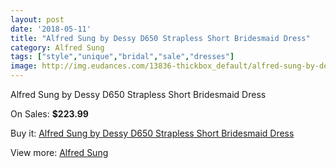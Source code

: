 ```yaml
---
layout: post
date: '2018-05-11'
title: "Alfred Sung by Dessy D650 Strapless Short Bridesmaid Dress"
category: Alfred Sung
tags: ["style","unique","bridal","sale","dresses"]
image: http://img.eudances.com/13836-thickbox_default/alfred-sung-by-dessy-d650-strapless-short-bridesmaid-dress.jpg
---
```

Alfred Sung by Dessy D650 Strapless Short Bridesmaid Dress

On Sales: **$223.99**
<a href="https://www.eudances.com/en/alfred-sung/4158-alfred-sung-by-dessy-d650-strapless-short-bridesmaid-dress.html"><amp-img layout="responsive" width="600" height="600" src="//img.eudances.com/13836-thickbox_default/alfred-sung-by-dessy-d650-strapless-short-bridesmaid-dress.jpg" alt="Alfred Sung by Dessy D650 Strapless Short Bridesmaid Dress 0" /></a>
<a href="https://www.eudances.com/en/alfred-sung/4158-alfred-sung-by-dessy-d650-strapless-short-bridesmaid-dress.html"><amp-img layout="responsive" width="600" height="600" src="//img.eudances.com/13840-thickbox_default/alfred-sung-by-dessy-d650-strapless-short-bridesmaid-dress.jpg" alt="Alfred Sung by Dessy D650 Strapless Short Bridesmaid Dress 1" /></a>
<a href="https://www.eudances.com/en/alfred-sung/4158-alfred-sung-by-dessy-d650-strapless-short-bridesmaid-dress.html"><amp-img layout="responsive" width="600" height="600" src="//img.eudances.com/13839-thickbox_default/alfred-sung-by-dessy-d650-strapless-short-bridesmaid-dress.jpg" alt="Alfred Sung by Dessy D650 Strapless Short Bridesmaid Dress 2" /></a>
<a href="https://www.eudances.com/en/alfred-sung/4158-alfred-sung-by-dessy-d650-strapless-short-bridesmaid-dress.html"><amp-img layout="responsive" width="600" height="600" src="//img.eudances.com/13838-thickbox_default/alfred-sung-by-dessy-d650-strapless-short-bridesmaid-dress.jpg" alt="Alfred Sung by Dessy D650 Strapless Short Bridesmaid Dress 3" /></a>
<a href="https://www.eudances.com/en/alfred-sung/4158-alfred-sung-by-dessy-d650-strapless-short-bridesmaid-dress.html"><amp-img layout="responsive" width="600" height="600" src="//img.eudances.com/13837-thickbox_default/alfred-sung-by-dessy-d650-strapless-short-bridesmaid-dress.jpg" alt="Alfred Sung by Dessy D650 Strapless Short Bridesmaid Dress 4" /></a>

Buy it: [Alfred Sung by Dessy D650 Strapless Short Bridesmaid Dress](https://www.eudances.com/en/alfred-sung/4158-alfred-sung-by-dessy-d650-strapless-short-bridesmaid-dress.html "Alfred Sung by Dessy D650 Strapless Short Bridesmaid Dress")

View more: [Alfred Sung](https://www.eudances.com/en/52-alfred-sung "Alfred Sung")